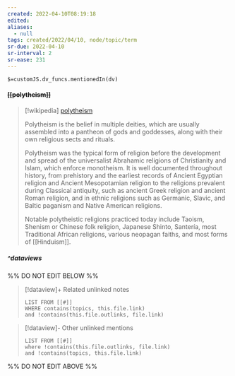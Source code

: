 ```yaml
---
created: 2022-04-10T08:19:18 
edited: 
aliases:
  - null
tags: created/2022/04/10, node/topic/term
sr-due: 2022-04-10
sr-interval: 2
sr-ease: 231
---
```

`$=customJS.dv_funcs.mentionedIn(dv)`

#### <s class="topic-title">[[polytheism]]</s>

> [!wikipedia] [polytheism](https://en.wikipedia.org/wiki/Polytheism)
> 
> Polytheism is the belief in multiple deities, which are usually assembled into a pantheon of gods and goddesses, along with their own religious sects and rituals.
> 
> Polytheism was the typical form of religion before the development and spread of the universalist Abrahamic religions of Christianity and Islam, which enforce monotheism. It is well documented throughout history, from prehistory and the earliest records of Ancient Egyptian religion and Ancient Mesopotamian religion to the religions prevalent during Classical antiquity, such as ancient Greek religion and ancient Roman religion, and in ethnic religions such as Germanic, Slavic, and Baltic paganism and Native American religions.
> 
> Notable polytheistic religions practiced today include Taoism, Shenism or Chinese folk religion, Japanese Shinto, Santería, most Traditional African religions, various neopagan faiths, and most forms of [[Hinduism]].
> 



##### ^dataviews

%% DO NOT EDIT BELOW %%
> [!dataview]+ Related unlinked notes
> ```dataview
> LIST FROM [[#]]
> WHERE contains(topics, this.file.link)
> and !contains(this.file.outlinks, file.link)
> ```
 
> [!dataview]- Other unlinked mentions
> ```dataview
> LIST FROM [[#]]
> where !contains(this.file.outlinks, file.link)
> and !contains(topics, this.file.link)
> ```

%% DO NOT EDIT ABOVE %%
